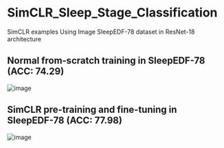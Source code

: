 # SimCLR_Sleep_Stage_Classification
SimCLR examples Using Image SleepEDF-78 dataset in ResNet-18 architecture

## Normal from-scratch training in SleepEDF-78 (ACC: 74.29)
![image](https://github.com/younghoonNa/SimCLR_Sleep_Stage_Classification/assets/38518648/77d15efe-7d5a-4820-abd7-3171f022497c)

## SimCLR pre-training and fine-tuning in SleepEDF-78 (ACC: 77.98)
![image](https://github.com/younghoonNa/SimCLR_Sleep_Stage_Classification/assets/38518648/9dee2a8a-8335-4c4b-985c-9e5aada5ba1e)

